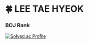 # 🍀 LEE TAE HYEOK 

### BOJ Rank
<a href="https://solved.ac/profile/thgee">![Solved.ac Profile](http://mazassumnida.wtf/api/v2/generate_badge?boj=thgee)</a>
